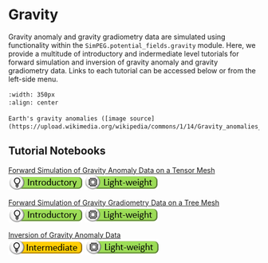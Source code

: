 Gravity
=======

Gravity anomaly and gravity gradiometry data are simulated using functionality within the ``SimPEG.potential_fields.gravity`` module. Here, we provide a multitude of introductory and indermediate level tutorials for forward simulation and inversion of gravity anomaly and gravity gradiometry data. Links to each tutorial can be accessed below or from the left-side menu.

```{figure} https://upload.wikimedia.org/wikipedia/commons/1/14/Gravity_anomalies_on_Earth.jpg
:width: 350px
:align: center

Earth's gravity anomalies ([image source](https://upload.wikimedia.org/wikipedia/commons/1/14/Gravity_anomalies_on_Earth.jpg))
```

## Tutorial Notebooks

[Forward Simulation of Gravity Anomaly Data on a Tensor Mesh](03-gravity/fwd_gravity_anomaly_3d)
<br />
![](../assets/icon_introductory_small.png) ![](../assets/icon_lightweight_small.png)
<br />

[Forward Simulation of Gravity Gradiometry Data on a Tree Mesh](03-gravity/fwd_gravity_gradiometry_3d)
<br />
![](../assets/icon_introductory_small.png) ![](../assets/icon_lightweight_small.png)
<br />

[Inversion of Gravity Anomaly Data](03-gravity/inv_gravity_anomaly_3d)
<br />
![](../assets/icon_intermediate_small.png) ![](../assets/icon_lightweight_small.png)
